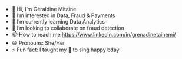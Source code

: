 - 👋 Hi, I’m Géraldine Mitaine
- 👀 I’m interested in Data, Fraud & Payments
- 🌱 I’m currently learning Data Analytics
- 💞️ I’m looking to collaborate on fraud detection
- 📫 How to reach me https://www.linkedin.com/in/grenadinetainemi/
- 😄 Pronouns: She/Her
- ⚡ Fun fact: I taught my 🐶 to sing happy bday
<!---
GrenadineMTN/GrenadineMTN is a ✨ special ✨ repository because its `README.md` (this file) appears on your GitHub profile.
You can click the Preview link to take a look at your changes.
--->
